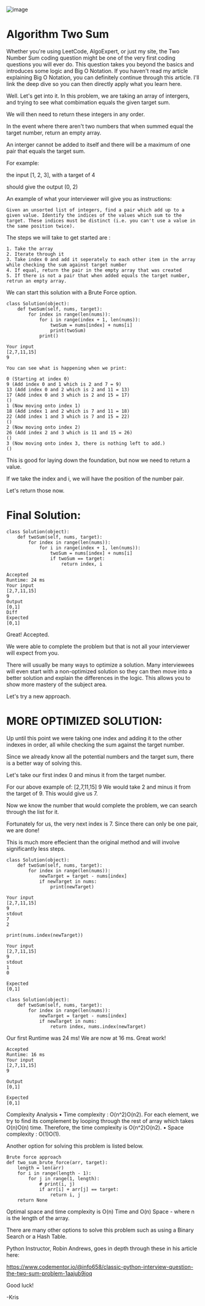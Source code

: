 ![image](https://user-images.githubusercontent.com/66803124/119274008-9bfc8800-bbc2-11eb-836a-1a18b9a831d8.png)


# Algorithm Two Sum

Whether you're using LeetCode, AlgoExpert, or just my site, the Two Number Sum coding question might be one of the very first coding questions you will ever do. This question takes you beyond the basics and introduces some logic and Big O Notation. If you haven't read my article explaining Big O Notation, you can definitely continue through this article. I'll link the deep dive so you can then directly apply what you learn here.  

Well. Let's get into it. In this problem, we are taking an array of intergers, and trying to see what combimation equals the given target sum.

We will then need to return these integers in any order.

In the event where there aren't two numbers that when summed equal the target number, return an empty array. 

An interger cannot be added to itself and there will be a maximum of one pair that equals the target sum. 


For example:

the input [1, 2, 3],  with a target of 4

should give the output (0, 2)

An example of what your interviewer will give you as instructions:
```
Given an unsorted list of integers, find a pair which add up to a given value. Identify the indices of the values which sum to the target. These indices must be distinct (i.e. you can't use a value in the same position twice).
```


The steps we will take to get started are                                                   :
```
1. Take the array
2. Iterate through it
3. Take index 0 and add it seperately to each other item in the array while checking the sum against target number
4. If equal, return the pair in the empty array that was created 
5. If there is not a pair that when added equals the target number, retrun an empty array. 
```

We can start this solution with a Brute Force option.

```
class Solution(object):
    def twoSum(self, nums, target):
        for index in range(len(nums)):
            for i in range(index + 1, len(nums)):
                twoSum = nums[index] + nums[i]
                print(twoSum)
            print()
```
```
Your input
[2,7,11,15]
9

You can see what is happening when we print:

0 (Starting at index 0)
9 (Add index 0 and 1 which is 2 and 7 = 9)
13 (Add index 0 and 2 which is 2 and 11 = 13)
17 (Add index 0 and 3 which is 2 and 15 = 17)
()
1 (Now moving onto index 1)
18 (Add index 1 and 2 which is 7 and 11 = 18)
22 (Add index 1 and 3 which is 7 and 15 = 22)
()
2 (Now moving onto index 2)
26 (Add index 2 and 3 which is 11 and 15 = 26)
()
3 (Now moving onto index 3, there is nothing left to add.)
()
```
This is good for laying down the foundation, but now we need to return a value. 

If we take the index and i, we will have the position of the number pair.

Let's return those now. 

# Final Solution:
```
class Solution(object):
    def twoSum(self, nums, target):
        for index in range(len(nums)):
            for i in range(index + 1, len(nums)):
                twoSum = nums[index] + nums[i]
                if twoSum == target:
                    return index, i
```
```
Accepted
Runtime: 24 ms
Your input
[2,7,11,15]
9
Output
[0,1]
Diff
Expected
[0,1]
```
Great! Accepted. 

We were able to complete the problem but that is not all your interviewer will expect from you. 

There will usually be many ways to optimize a solution. Many interviewees will even start with a non-optimized solution so they can then move into a better solution and explain the differences in the logic. This allows you to show more mastery of the subject area. 

Let's try a new approach. 

# MORE OPTIMIZED SOLUTION:
Up until this point we were taking one index and adding it to the other indexes in order, all while checking the sum against the target number. 

Since we already know all the potential numbers and the target sum, there is a better way of solving this. 

Let's take our first index 0 and minus it from the target number. 

For our above example of:
[2,7,11,15]
9
We would take 2 and minus it from the target of 9. This would give us 7. 

Now we know the number that would complete the problem, we can search through the list for it. 

Fortunately for us, the very next index is 7. Since there can only be one pair, we are done! 

This is much more effecient than the original method and will involve significantly less steps. 

```
class Solution(object):
    def twoSum(self, nums, target):
        for index in range(len(nums)):
            newTarget = target - nums[index]
            if newTarget in nums:
                print(newTarget)
```
```
Your input
[2,7,11,15]
9
stdout
7
2
```
```
print(nums.index(newTarget))

Your input
[2,7,11,15]
9
stdout
1
0

Expected
[0,1]
```
```
class Solution(object):
    def twoSum(self, nums, target):
        for index in range(len(nums)):
            newTarget = target - nums[index]
            if newTarget in nums:
                return index, nums.index(newTarget)
```
Our first Runtime was 24 ms!
We are now at 16 ms. Great work!
```
Accepted
Runtime: 16 ms
Your input
[2,7,11,15]
9

Output
[0,1]

Expected
[0,1]
```
Complexity Analysis
•	Time complexity : O(n^2)O(n2). 
For each element, we try to find its complement by looping through the rest of array which takes O(n)O(n) time. Therefore, the time complexity is O(n^2)O(n2).
•	Space complexity : O(1)O(1).

Another option for solving this problem is listed below. 
```
Brute force approach
def two_sum_brute_force(arr, target):
    length = len(arr)
    for i in range(length - 1):
        for j in range(1, length):
            # print(i, j)
            if arr[i] + arr[j] == target:
                return i, j
    return None
```

Optimal space and time complexity is O(n) Time and O(n) Space - where n is the length of the array.

There are many other options to solve this problem such as using a Binary Search or a Hash Table.

Python Instructor, Robin Andrews, goes in depth through these in his article here:

https://www.codementor.io/@info658/classic-python-interview-question-the-two-sum-problem-1aajub9joq


Good luck!

-Kris

